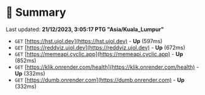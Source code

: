 # 📖 Summary
Last updated: **21/12/2023, 3:05:17 PTG "Asia/Kuala_Lumpur"**

- `GET` [https://hst.ujol.dev](https://hst.ujol.dev) - **Up** (597ms)
- `GET` [https://reddviz.ujol.dev](https://reddviz.ujol.dev) - **Up** (672ms)
- `GET` [https://memeapi.cyclic.app](https://memeapi.cyclic.app) - **Up** (852ms)
- `GET` [https://klik.onrender.com/health](https://klik.onrender.com/health) - **Up** (332ms)
- `GET` [https://dumb.onrender.com](https://dumb.onrender.com) - **Up** (332ms)
